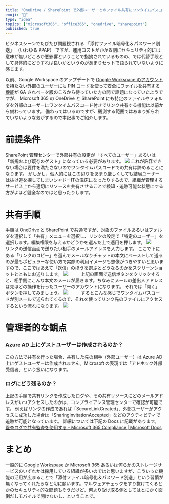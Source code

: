 ```yaml
---
title: "OneDrive / SharePoint で外部ユーザーとのファイル共有にワンタイムパスコードを利用する"
emoji: "🔑"
type: "idea"
topics: ["microsoft365", "office365", "onedrive", "sharepoint"]
published: true
---
```


ビジネスシーンでたびたび問題視される 「添付ファイル暗号化＆パスワード別送」 （いわゆる PPAP） ですが、運用コストがかかる割にセキュリティ的には意味が無いどころか悪影響ということで指摘されているものの、では代替手段として具体的にどうすれば良いかというのがあまりセットで語られていないように感じます。

以前、Google Workspace のアップデートで [Google Workspace のアカウントを持たない外部のユーザーにも PIN コードを使って安全にファイルを共有する機能](https://gsuiteupdates.googleblog.com/2020/08/visitor-sharing-non-google-accounts-drive-docs-sheets-slides.html)が GA されベータ版のころから待っていた方の間で話題になっていたようですが、 Microsoft 365 の OneDrive と SharePoint にも特定のファイルやフォルダを外部のユーザーにワンタイムパスコード付きでリンク共有する機能は以前から備わっています。
備わってはいるのですが、観測する範囲ではあまり知られていないような気がするので本記事でご紹介します。

# 前提条件
SharePoint 管理センターで外部共有の設定が「すべてのユーザー」あるいは「新規および既存のゲスト」になっている必要があります。
![](https://storage.googleapis.com/zenn-user-upload/qew1y48emvve8wa2qhylembaiu6l)
これが許容できない場合は要件を満たさないのでワンタイムパスコードでの共有は諦めることになります。
がしかし、個人的にはこの辺りをあまり厳しくしても結局ユーザーは抜け道を探してしまいシャドーITの温床になったりするので、組織が管理するサービス上から適切にリソースを共有させることで検知・追跡可能な状態にする方がよほど健全なのではと思ったりします。

# 共有手順
手順は OneDrive と SharePoint で共通ですが、対象のファイルあるいはフォルダを選択して「共有」メニューを選択し、リンクの設定で「特定のユーザー」を選択します。編集権限を与えるかどうかを選んだ上で適用を押します。
![](https://storage.googleapis.com/zenn-user-upload/rdeahyc7kmyickbvc1mmn6mtunfw)
 　
 　
リンクの送信画面で送りたい相手のメールアドレスを入力します。
ここで下にある「リンクのコピー」を選んでメールなりチャットの本文にペーストして送るのが最もポピュラーな使い方で実際の利用イメージも想像がつきやすいと思いますので、ここではあえて「送信」のほうを選ぶとどうなるのかをスクリーンショットとともにお送りします。
![](https://storage.googleapis.com/zenn-user-upload/1bdks9b09ch8cx6mmebsyx5sahyh)
 　
 　
上記の画面で送信ボタンをクリックすると、相手側にこんな本文のメールが届きます。ちなみにメールの差出人アドレスは先ほどの操作を行ったユーザーのアカウントになります。
それでは「開く」ボタンを押してみましょう。
![](https://storage.googleapis.com/zenn-user-upload/0gzvi2gnfv2kano551f5o44o8zkk)
 　
 　
するとこんな感じでワンタイムパスコードが別メールで送られてくるので、それを使ってリンク先のファイルにアクセスするという流れになります。
![](https://storage.googleapis.com/zenn-user-upload/jwcxwctg2b77818d934bz7oyj1bo)

# 管理者的な観点
### Azure AD 上にゲストユーザーは作成されるのか？
この方法で共有を行った場合、共有した先の相手（外部ユーザー）は Azure AD 上にゲストユーザーは作成されません。Microsoft の表現では「アドホック外部受信者」という扱いになります。

### ログにどう残るのか？
上記の手順で共有リンクを作成したログや、その共有リソースにどのメールアドレスがいつアクセスしたのかは、コンプライアンス管理センターで確認が可能です。
例えばリンクの作成であれば「SecureLinkCreated」、外部ユーザーがアクセスに成功した場合は「SharingInvitationAccepted」などのアクティビティで追跡が可能となっています。
詳細については下記の Docs に記載があります。
[監査ログで共有監査を使用する - Microsoft 365 Compliance | Microsoft Docs](https://docs.microsoft.com/ja-jp/microsoft-365/compliance/use-sharing-auditing?view=o365-worldwide)

# まとめ
一般的に Google Workspase か Microsoft 365 あるいは何らかのストレージサービスのいずれかは採用している組織が多いのではと思いますが、こういった機能の活用が広まることで「添付ファイル暗号化＆パスワード別送」という習慣が無くなってくれたらなと切に願います。マルウェアチェックをすり抜けてくるとかのセキュリティ的な問題もそうだけど、何より受け取る側としてはとにかく面倒だしモバイルで開けないし、ということで。